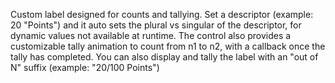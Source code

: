 Custom label designed for counts and tallying. Set a descriptor (example: 20 "Points") and it auto sets the plural vs singular of the descriptor, for dynamic values not available at runtime. The control also provides a customizable tally animation to count from n1 to n2, with a callback once the tally has completed. You can also display and tally the label with an "out of N" suffix (example: "20/100 Points")
